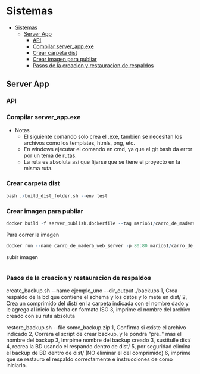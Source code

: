 # Sistemas

- [Sistemas](#sistemas)
  - [Server App](#server-app)
    - [API](#api)
    - [Compilar server_app.exe](#compilar-server_appexe)
    - [Crear carpeta dist](#crear-carpeta-dist)
    - [Crear imagen para publiar](#crear-imagen-para-publiar)
    - [Pasos de la creacion y restauracion de respaldos](#pasos-de-la-creacion-y-restauracion-de-respaldos)

## Server App

### API

### Compilar server_app.exe

- Notas
  - El siguiente comando solo crea el .exe, tambien se necesitan los archivos como los templates,
    htmls, png, etc.
  - En windows ejecutar el comando en cmd, ya que el git bash da error por un tema de rutas.
  - La ruta es absoluta asi que fijarse que se tiene el proyecto en la misma ruta.

### Crear carpeta dist

```r
bash ./build_dist_folder.sh --env test
```

### Crear imagen para publiar

```r
docker build -f server_publish.dockerfile --tag mario51/carro_de_madera:0.0.3 .
```

Para correr la imagen

```r
docker run --name carro_de_madera_web_server -p 80:80 mario51/carro_de_madera:0.0.3
```

subir imagen

```r

```

### Pasos de la creacion y restauracion de respaldos

create_backup.sh --name ejemplo_uno --dir_output ./backups
   1, Crea respaldo de la bd que contiene el schema y los datos y lo mete en dist/
   2, Crea un comprimido del dist/ en la carpeta indicada con el nombre dado y le agrega al inicio la fecha en formato ISO
   3, imprime el nombre del archivo creado con su ruta absoluta

restore_backup.sh --file some_backup.zip
  1, Confirma si existe el archivo indicado
  2, Correra el script de crear backup, y le pondra "pre_" mas el nombre del backup
  3, Imrpime nombre del backup creado
  3, sustitulle dist/
  4, recrea la BD usando el respando dentro de dist/
  5, por seguridad elimina el backup de BD dentro de dist/ (NO eliminar el del comprimido)
  6, imprime que se restauro el respaldo correctamente e instrucciones de como iniciarlo.
